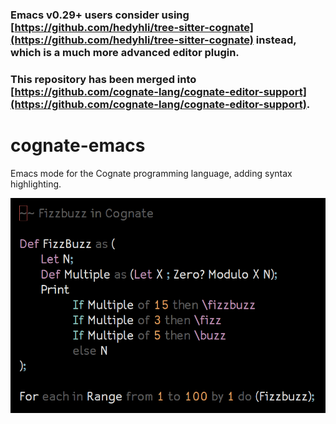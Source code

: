 ### Emacs v0.29+ users consider using [https://github.com/hedyhli/tree-sitter-cognate](https://github.com/hedyhli/tree-sitter-cognate) instead, which is a much more advanced editor plugin.

### This repository has been merged into [https://github.com/cognate-lang/cognate-editor-support](https://github.com/cognate-lang/cognate-editor-support).

# cognate-emacs
Emacs mode for the Cognate programming language, adding syntax highlighting.

![Cognate highlighting with the Base16-default-dark theme](fizzbuzz.png?raw=true)
